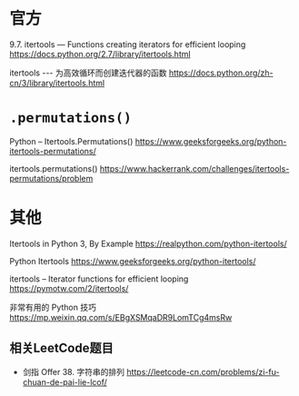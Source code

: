
# 官方

9.7. itertools — Functions creating iterators for efficient looping https://docs.python.org/2.7/library/itertools.html

itertools --- 为高效循环而创建迭代器的函数 https://docs.python.org/zh-cn/3/library/itertools.html

# `.permutations()`

Python – Itertools.Permutations() https://www.geeksforgeeks.org/python-itertools-permutations/

itertools.permutations() https://www.hackerrank.com/challenges/itertools-permutations/problem

# 其他

Itertools in Python 3, By Example https://realpython.com/python-itertools/

Python Itertools https://www.geeksforgeeks.org/python-itertools/

itertools – Iterator functions for efficient looping https://pymotw.com/2/itertools/

非常有用的 Python 技巧 https://mp.weixin.qq.com/s/EBgXSMqaDR9LomTCg4msRw

## 相关LeetCode题目

- 剑指 Offer 38. 字符串的排列 https://leetcode-cn.com/problems/zi-fu-chuan-de-pai-lie-lcof/
